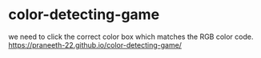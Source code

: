# color-detecting-game
we need to click the correct color box which matches the RGB color code.
https://praneeth-22.github.io/color-detecting-game/
